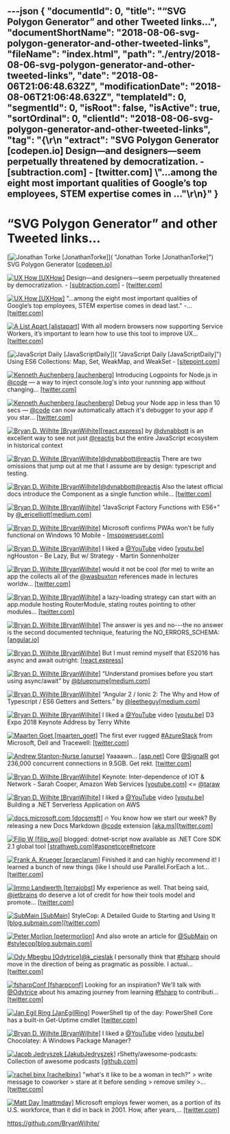 ---json
{
  "documentId": 0,
  "title": "“SVG Polygon Generator” and other Tweeted links…",
  "documentShortName": "2018-08-06-svg-polygon-generator-and-other-tweeted-links",
  "fileName": "index.html",
  "path": "./entry/2018-08-06-svg-polygon-generator-and-other-tweeted-links",
  "date": "2018-08-06T21:06:48.632Z",
  "modificationDate": "2018-08-06T21:06:48.632Z",
  "templateId": 0,
  "segmentId": 0,
  "isRoot": false,
  "isActive": true,
  "sortOrdinal": 0,
  "clientId": "2018-08-06-svg-polygon-generator-and-other-tweeted-links",
  "tag": "{\r\n  \"extract\": \"SVG Polygon Generator       [codepen.io] Design—and designers—seem perpetually threatened by democratization. -       [subtraction.com] -       [twitter.com] \\\"...among the eight most important qualities of Google’s top employees, STEM expertise comes in ...\"\r\n}"
}
---

# “SVG Polygon Generator” and other Tweeted links…

[<img alt="Jonathan Torke [JonathanTorke]" src="https://songhay.blob.core.windows.net/shared-social-twitter/JonathanTorke.jpg">]( "Jonathan Torke [JonathanTorke]") SVG Polygon Generator [[codepen.io]](https://codepen.io/winkerVSbecks/full/wrZQQm/)

[<img alt="UX How [UXHow]" src="https://songhay.blob.core.windows.net/shared-social-twitter/UXHow.png">](http://uxhow.com/ "UX How [UXHow]") Design—and designers—seem perpetually threatened by democratization. - [[subtraction.com]](https://www.subtraction.com/2018/04/02/in-defense-of-design-thinking-which-is-terrible/) - [[twitter.com]](https://twitter.com/adrianh/status/981669167161073667/photo/1)

[<img alt="UX How [UXHow]" src="https://songhay.blob.core.windows.net/shared-social-twitter/UXHow.png">](http://uxhow.com/ "UX How [UXHow]") "...among the eight most important qualities of Google’s top employees, STEM expertise comes in dead last." -… [[twitter.com]](https://twitter.com/i/web/status/984433516938133505)

[<img alt="A List Apart [alistapart]" src="https://songhay.blob.core.windows.net/shared-social-twitter/alistapart.jpeg">](https://alistapart.com/email-signup/ "A List Apart [alistapart]") With all modern browsers now supporting Service Workers, it’s important to learn how to use this tool to improve UX… [[twitter.com]](https://twitter.com/i/web/status/983714999616135168)

[<img alt="JavaScript Daily [JavaScriptDaily]" src="https://songhay.blob.core.windows.net/shared-social-twitter/JavaScriptDaily.jpg">]( "JavaScript Daily [JavaScriptDaily]") Using ES6 Collections: Map, Set, WeakMap, and WeakSet - [[sitepoint.com]](https://www.sitepoint.com/es6-collections-map-set-weakmap-weakset/)

[<img alt="Kenneth Auchenberg [auchenberg]" src="https://songhay.blob.core.windows.net/shared-social-twitter/auchenberg.jpg">](https://kenneth.io/ "Kenneth Auchenberg [auchenberg]") Introducing Logpoints for Node.js in [@code](http://twitter.com/code) — a way to inject console.log's into your runnning app without changing… [[twitter.com]](https://twitter.com/i/web/status/983396137007656960)

[<img alt="Kenneth Auchenberg [auchenberg]" src="https://songhay.blob.core.windows.net/shared-social-twitter/auchenberg.jpg">](https://kenneth.io/ "Kenneth Auchenberg [auchenberg]") Debug your Node app in less than 10 secs — [@code](http://twitter.com/code) can now automatically attach it's debugger to your app if you star… [[twitter.com]](https://twitter.com/i/web/status/983397342484168705)

[<img alt="Bryan D. Wilhite [BryanWilhite]" src="https://songhay.blob.core.windows.net/shared-social-twitter/BryanWilhite.jpeg">](http://songhayblog.azurewebsites.net/ "Bryan D. Wilhite [BryanWilhite]")[[react.express]](http://react.express) by [@dvnabbott](http://twitter.com/dvnabbott) is an excellent way to see not just [@reactjs](http://twitter.com/reactjs) but the entire JavaScript ecosystem in historical context

[<img alt="Bryan D. Wilhite [BryanWilhite]" src="https://songhay.blob.core.windows.net/shared-social-twitter/BryanWilhite.jpeg">](http://songhayblog.azurewebsites.net/ "Bryan D. Wilhite [BryanWilhite]")[@dvnabbott](http://twitter.com/dvnabbott)[@reactjs](http://twitter.com/reactjs) There are two omissions that jump out at me that I assume are by design: typescript and testing.

[<img alt="Bryan D. Wilhite [BryanWilhite]" src="https://songhay.blob.core.windows.net/shared-social-twitter/BryanWilhite.jpeg">](http://songhayblog.azurewebsites.net/ "Bryan D. Wilhite [BryanWilhite]")[@dvnabbott](http://twitter.com/dvnabbott)[@reactjs](http://twitter.com/reactjs) Also the latest official docs introduce the Component as a single function while… [[twitter.com]](https://twitter.com/i/web/status/983008299002904577)

[<img alt="Bryan D. Wilhite [BryanWilhite]" src="https://songhay.blob.core.windows.net/shared-social-twitter/BryanWilhite.jpeg">](http://songhayblog.azurewebsites.net/ "Bryan D. Wilhite [BryanWilhite]") “JavaScript Factory Functions with ES6+” by [@_ericelliott](http://twitter.com/_ericelliott)[[medium.com]](https://medium.com/javascript-scene/javascript-factory-functions-with-es6-4d224591a8b1)

[<img alt="Bryan D. Wilhite [BryanWilhite]" src="https://songhay.blob.core.windows.net/shared-social-twitter/BryanWilhite.jpeg">](http://songhayblog.azurewebsites.net/ "Bryan D. Wilhite [BryanWilhite]") Microsoft confirms PWAs won’t be fully functional on Windows 10 Mobile - [[mspoweruser.com]](https://mspoweruser.com/microsoft-confirms-pwas-wont-be-fully-functional-on-windows-10-mobile/)

[<img alt="Bryan D. Wilhite [BryanWilhite]" src="https://songhay.blob.core.windows.net/shared-social-twitter/BryanWilhite.jpeg">](http://songhayblog.azurewebsites.net/ "Bryan D. Wilhite [BryanWilhite]") I liked a [@YouTube](http://twitter.com/YouTube) video [[youtu.be]](http://youtu.be/JnrZoKHZ7uM?a) ngHouston - Be Lazy, But w/ Strategy - Martin Sonnenholzer

[<img alt="Bryan D. Wilhite [BryanWilhite]" src="https://songhay.blob.core.windows.net/shared-social-twitter/BryanWilhite.jpeg">](http://songhayblog.azurewebsites.net/ "Bryan D. Wilhite [BryanWilhite]") would it not be cool (for me) to write an app the collects all of the [@wasbuxton](http://twitter.com/wasbuxton) references made in lectures worldw… [[twitter.com]](https://twitter.com/i/web/status/983828114235994112)

[<img alt="Bryan D. Wilhite [BryanWilhite]" src="https://songhay.blob.core.windows.net/shared-social-twitter/BryanWilhite.jpeg">](http://songhayblog.azurewebsites.net/ "Bryan D. Wilhite [BryanWilhite]") a lazy-loading strategy can start with an app.module hosting RouterModule, stating routes pointing to other modules… [[twitter.com]](https://twitter.com/i/web/status/983151319224483841)

[<img alt="Bryan D. Wilhite [BryanWilhite]" src="https://songhay.blob.core.windows.net/shared-social-twitter/BryanWilhite.jpeg">](http://songhayblog.azurewebsites.net/ "Bryan D. Wilhite [BryanWilhite]") The answer is yes and no---the no answer is the second documented technique, featuring the NO_ERRORS_SCHEMA: [[angular.io]](https://angular.io/guide/testing#no_errors_schema)

[<img alt="Bryan D. Wilhite [BryanWilhite]" src="https://songhay.blob.core.windows.net/shared-social-twitter/BryanWilhite.jpeg">](http://songhayblog.azurewebsites.net/ "Bryan D. Wilhite [BryanWilhite]") But I must remind myself that ES2016 has async and await outright: [[react.express]](http://www.react.express/async_await)

[<img alt="Bryan D. Wilhite [BryanWilhite]" src="https://songhay.blob.core.windows.net/shared-social-twitter/BryanWilhite.jpeg">](http://songhayblog.azurewebsites.net/ "Bryan D. Wilhite [BryanWilhite]") “Understand promises before you start using async/await” by [@bluepnume](http://twitter.com/bluepnume)[[medium.com]](https://medium.com/@bluepnume/learn-about-promises-before-you-start-using-async-await-eb148164a9c8)

[<img alt="Bryan D. Wilhite [BryanWilhite]" src="https://songhay.blob.core.windows.net/shared-social-twitter/BryanWilhite.jpeg">](http://songhayblog.azurewebsites.net/ "Bryan D. Wilhite [BryanWilhite]") “Angular 2 / Ionic 2: The Why and How of Typescript / ES6 Getters and Setters.” by [@leetheguy](http://twitter.com/leetheguy)[[medium.com]](https://medium.com/one-tap-software/angular-2-ionic-2-the-why-and-how-of-typescript-es6-getters-and-setters-96c6adf0df7e)

[<img alt="Bryan D. Wilhite [BryanWilhite]" src="https://songhay.blob.core.windows.net/shared-social-twitter/BryanWilhite.jpeg">](http://songhayblog.azurewebsites.net/ "Bryan D. Wilhite [BryanWilhite]") I liked a [@YouTube](http://twitter.com/YouTube) video [[youtu.be]](http://youtu.be/RxTh_-mVUOk?a) D3 Expo 2018 Keynote Address by Terry White

[<img alt="Maarten Goet [maarten_goet]" src="https://songhay.blob.core.windows.net/shared-social-twitter/maarten_goet.jpg">](http://www.expertslive.org/ "Maarten Goet [maarten_goet]") The first ever rugged [#AzureStack](http://twitter.com/search?q=%23AzureStack) from Microsoft, Dell and Tracewell: [[twitter.com]](https://twitter.com/maarten_goet/status/984306421238988801/photo/1)

[<img alt="Andrew Stanton-Nurse [anurse]" src="https://songhay.blob.core.windows.net/shared-social-twitter/anurse.jpg">](http://flavors.me/anurse "Andrew Stanton-Nurse [anurse]") Yaaaawn... [[asp.net]](http://ASP.NET) Core [@SignalR](http://twitter.com/SignalR) got 236,000 concurrent connections in 9.5GB. Get rekt. [[twitter.com]](https://twitter.com/DamianEdwards/status/486642486350061568)

[<img alt="Bryan D. Wilhite [BryanWilhite]" src="https://songhay.blob.core.windows.net/shared-social-twitter/BryanWilhite.jpeg">](http://songhayblog.azurewebsites.net/ "Bryan D. Wilhite [BryanWilhite]") Keynote: Inter-dependence of IOT & Network - Sarah Cooper, Amazon Web Services [[youtube.com]](https://www.youtube.com/watch?v=6hvp6k-DfSA) <= [@taraw](http://twitter.com/taraw)

[<img alt="Bryan D. Wilhite [BryanWilhite]" src="https://songhay.blob.core.windows.net/shared-social-twitter/BryanWilhite.jpeg">](http://songhayblog.azurewebsites.net/ "Bryan D. Wilhite [BryanWilhite]") I liked a [@YouTube](http://twitter.com/YouTube) video [[youtu.be]](http://youtu.be/r0YtDzNKwEU?a) Building a .NET Serverless Application on AWS

[<img alt="docs.microsoft.com [docsmsft]" src="https://songhay.blob.core.windows.net/shared-social-twitter/docsmsft.jpg">](https://docs.microsoft.com/en-us/ "docs.microsoft.com [docsmsft]") 🔥 You know how we start our week? By releasing a new Docs Markdown [@code](http://twitter.com/code) extension [[aka.ms]](https://aka.ms/docs-code)[[twitter.com]](https://twitter.com/docsmsft/status/983379962454409217/photo/1)

[<img alt="Filip W [filip_woj]" src="https://songhay.blob.core.windows.net/shared-social-twitter/filip_woj.jpg">](http://www.strathweb.com/ "Filip W [filip_woj]") blogged: dotnet-script now available as .NET Core SDK 2.1 global tool [[strathweb.com]](http://www.strathweb.com/2018/04/dotnet-script-now-available-as-net-core-sdk-2-1-global-tool/)[#aspnetcore](http://twitter.com/search?q=%23aspnetcore)[#netcore](http://twitter.com/search?q=%23netcore)

[<img alt="Frank A. Krueger [praeclarum]" src="https://songhay.blob.core.windows.net/shared-social-twitter/praeclarum.jpg">](http://praeclarum.org/ "Frank A. Krueger [praeclarum]") Finished it and can highly recommend it! I learned a bunch of new things (like I should use Parallel.ForEach a lot… [[twitter.com]](https://twitter.com/i/web/status/983014885205336069)

[<img alt="Immo Landwerth [terrajobst]" src="https://songhay.blob.core.windows.net/shared-social-twitter/terrajobst.jpg">](http://immo.landwerth.net/ "Immo Landwerth [terrajobst]") My experience as well. That being said, [@jetbrains](http://twitter.com/jetbrains) do deserve a lot of credit for how their tools model and promote… [[twitter.com]](https://twitter.com/i/web/status/983448720636248071)

[<img alt="SubMain [SubMain]" src="https://songhay.blob.core.windows.net/shared-social-twitter/SubMain.png">](http://submain.com/ "SubMain [SubMain]") StyleCop: A Detailed Guide to Starting and Using It [[blog.submain.com]](https://blog.submain.com/stylecop-detailed-guide/)[[twitter.com]](https://twitter.com/SubMain/status/983739174179299329/photo/1)

[<img alt="Peter Morlion [petermorlion]" src="https://songhay.blob.core.windows.net/shared-social-twitter/petermorlion.png">](http://www.petermorlion.com/ "Peter Morlion [petermorlion]") And also wrote an article for [@SubMain](http://twitter.com/SubMain) on [#stylecop](http://twitter.com/search?q=%23stylecop)[[blog.submain.com]](https://blog.submain.com/stylecop-detailed-guide/)

[<img alt="Ody Mbegbu [Odytrice]" src="https://songhay.blob.core.windows.net/shared-social-twitter/Odytrice.jpg">](https://medium.com/@odytrice "Ody Mbegbu [Odytrice]")[@k_cieslak](http://twitter.com/k_cieslak) I personally think that [#fsharp](http://twitter.com/search?q=%23fsharp) should move in the direction of being as pragmatic as possible. I actual… [[twitter.com]](https://twitter.com/i/web/status/983357163644096512)

[<img alt="fsharpConf [fsharpconf]" src="https://songhay.blob.core.windows.net/shared-social-twitter/fsharpconf.jpg">](http://www.fsharpconf.com/ "fsharpConf [fsharpconf]") Looking for an inspiration? We'll talk with [@Odytrice](http://twitter.com/Odytrice) about his amazing journey from learning [#fsharp](http://twitter.com/search?q=%23fsharp) to contributi… [[twitter.com]](https://twitter.com/i/web/status/984191864185151489)

[<img alt="Jan Egil Ring [JanEgilRing]" src="https://songhay.blob.core.windows.net/shared-social-twitter/JanEgilRing.jpg">](http://www.powershell.no/ "Jan Egil Ring [JanEgilRing]") PowerShell tip of the day: PowerShell Core has a built-in Get-Uptime cmdlet [[twitter.com]](https://twitter.com/JanEgilRing/status/984344246365900800/photo/1)

[<img alt="Bryan D. Wilhite [BryanWilhite]" src="https://songhay.blob.core.windows.net/shared-social-twitter/BryanWilhite.jpeg">](http://songhayblog.azurewebsites.net/ "Bryan D. Wilhite [BryanWilhite]") I liked a [@YouTube](http://twitter.com/YouTube) video [[youtu.be]](http://youtu.be/p7AsofW8kUY?a) Chocolatey: A Windows Package Manager?

[<img alt="Jacob Jedryszek [JakubJedryszek]" src="https://songhay.blob.core.windows.net/shared-social-twitter/JakubJedryszek.jpg">](http://www.jj09.net/ "Jacob Jedryszek [JakubJedryszek]") rShetty/awesome-podcasts: Collection of awesome podcasts [[github.com]](https://github.com/rShetty/awesome-podcasts)

[<img alt="rachel binx [rachelbinx]" src="https://songhay.blob.core.windows.net/shared-social-twitter/rachelbinx.jpg">](http://rachelbinx.com/ "rachel binx [rachelbinx]") "what's it like to be a woman in tech?" > write message to coworker > stare at it before sending > remove smiley >… [[twitter.com]](https://twitter.com/i/web/status/983793436716224513)

[<img alt="Matt Day [mattmday]" src="https://songhay.blob.core.windows.net/shared-social-twitter/mattmday.jpeg">](http://www.seattletimes.com/author/matt-day/ "Matt Day [mattmday]") Microsoft employs fewer women, as a portion of its U.S. workforce, than it did in back in 2001. How, after years,… [[twitter.com]](https://twitter.com/i/web/status/984431193058783232)

<https://github.com/BryanWilhite/>
